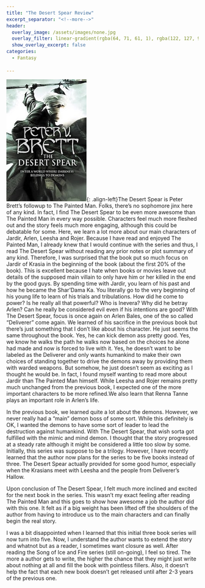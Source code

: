 ```yaml
---
title: "The Desert Spear Review"
excerpt_separator: "<!--more-->"
header:
  overlay_image: /assets/images/none.jpg
  overlay_filter: linear-gradient(rgba(64, 71, 61, 1), rgba(122, 127, 99, 1))
  show_overlay_excerpt: false
categories:
  - Fantasy

---
```

![the-desert-spear-cover](/assets/images/the-desert-spear.jpg){: .align-left}The Desert Spear is Peter Brett’s followup to The Painted Man. Folks, there’s no sophomore jinx here of any kind. In fact, I find The Desert Spear to be even more awesome than The Painted Man in every way possible. Characters feel much more fleshed out and the story feels much more engaging, although this could be debatable for some. Here, we learn a lot more about our main characters of Jardir, Arlen, Leesha and Rojer. Because I have read and enjoyed The Painted Man, I already knew that I would continue with the series and thus, I read The Desert Spear without reading any prior notes or plot summary of any kind. Therefore, I was surprised that the book put so much focus on Jardir of Krasia in the beginning of the book (about the first 20% of the book). This is excellent because I hate when books or movies leave out details of the supposed main villain to only have him or her killed in the end by the good guys. By spending time with Jardir, you learn of his past and how he became the Shar’Dama Ka. You literally go to the very beginning of his young life to learn of his trials and tribulations. How did he come to power? Is he really all that powerful? Who is Inevera? Why did he betray Arlen? Can he really be considered evil even if his intentions are good?
With The Desert Spear, focus is once again on Arlen Bales, one of the so called “Deliverer” come again. We learned of his sacrifice in the previous book but there’s just something that I don’t like about his character. He just seems the same throughout the book. Yes, he can kick demon ass pretty good. Yes, we know he walks the path he walks now based on the choices he alone had made and now is forced to live with it. Yes, he doesn’t want to be labeled as the Deliverer and only wants humankind to make their own choices of standing together to drive the demons away by providing them with warded weapons. But somehow, he just doesn’t seem as exciting as I thought he would be. In fact, I found myself wanting to read more about Jardir than The Painted Man himself. While Leesha and Rojer remains pretty much unchanged from the previous book, I expected one of the more important characters to be more refined.We also learn that Renna Tanne plays an important role in Arlen’s life.

In the previous book, we learned quite a lot about the demons. However, we never really had a “main” demon boss of some sort. While this definitely is OK, I wanted the demons to have some sort of leader to lead the destruction against humankind. With The Desert Spear, that wish sorta got fulfilled with the mimic and mind demon. I thought that the story progressed at a steady rate although it might be considered a little too slow by some. Initially, this series was suppose to be a trilogy. However, I have recently learned that the author now plans for the series to be five books instead of three. The Desert Spear actually provided for some good humor, especially when the Krasians meet with Leesha and the people from Deliverer’s Hallow.

Upon conclusion of The Desert Spear, I felt much more inclined and excited for the next book in the series. This wasn’t my exact feeling after reading The Painted Man and this goes to show how awesome a job the author did with this one. It felt as if a big weight has been lifted off the shoulders of the author from having to introduce us to the main characters and can finally begin the real story.

I was a bit disappointed when I learned that this initial three book series will now turn into five. Now, I understand the author wants to extend the story and whatnot but as a reader, I sometimes want closure as well. After reading the Song of Ice and Fire series (still on-going), I feel so tired. The more a author gets to write, the higher the chance that they might just write about nothing at all and fill the book with pointless fillers. Also, it doesn’t help the fact that each new book doesn’t get released until after 2-3 years of the previous one.